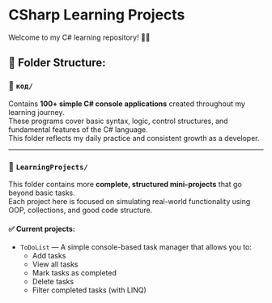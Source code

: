 # CSharp Learning Projects

Welcome to my C# learning repository! 👨‍💻

## 📁 Folder Structure:

### 📂 `код/`
Contains **100+ simple C# console applications** created throughout my learning journey.  
These programs cover basic syntax, logic, control structures, and fundamental features of the C# language.  
This folder reflects my daily practice and consistent growth as a developer.

---

### 📂 `LearningProjects/`
This folder contains more **complete, structured mini-projects** that go beyond basic tasks.  
Each project here is focused on simulating real-world functionality using OOP, collections, and good code structure.

#### ✅ Current projects:
- `ToDoList` — A simple console-based task manager that allows you to:
  - Add tasks
  - View all tasks
  - Mark tasks as completed
  - Delete tasks
  - Filter completed tasks (with LINQ)

